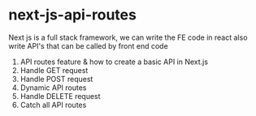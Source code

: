# next-js-api-routes
Next js is a full stack framework, we can write the FE code in react also write API's that can be called by front end code
1. API routes feature & how to create a basic API in Next.js
2. Handle GET request
3. Handle POST request
4. Dynamic API routes
5. Handle DELETE request
6. Catch all API routes


